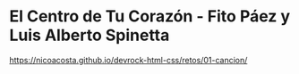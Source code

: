 # El Centro de Tu Corazón - Fito Páez y Luis Alberto Spinetta

https://nicoacosta.github.io/devrock-html-css/retos/01-cancion/
